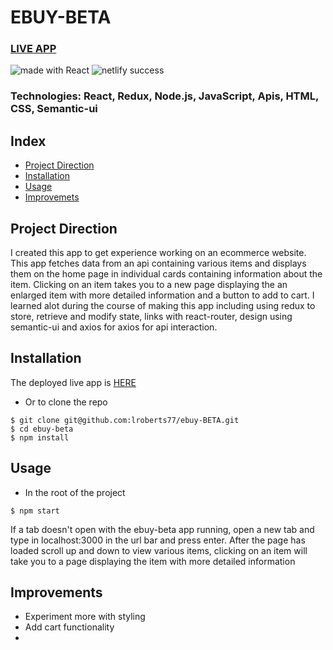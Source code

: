 # EBUY-BETA

### [LIVE APP](https://ebuy-beta.netlify.app/)

<div>
<img src="https://img.shields.io/badge/made%20with-React-green.svg?logo=react&colorA=000000&colorB=be33ff" alt="made with React" />

<img src="https://api.netlify.com/api/v1/badges/018e9ae2-4316-4fb6-8236-dc472685866e/deploy-status" alt="netlify success" />
</div>

### Technologies: React, Redux, Node.js, JavaScript, Apis, HTML, CSS, Semantic-ui

## Index
* [Project Direction](#Project)
* [Installation](#Install)
* [Usage](#Usage)
* [Improvemets](#Improvements)

## <a name="Project">Project Direction</a>

I created this app to get experience working on an ecommerce website. This app fetches data from an api containing various items and displays them on the home page in individual cards containing information about the item. Clicking on an item takes you to a new page displaying the an enlarged item with more detailed information and a button to add to cart. I learned alot during the course of making this app including using redux to store, retrieve and modify state, links with react-router, design using semantic-ui and axios for axios for api interaction.

## <a name="Install">Installation</a>
The deployed live app is [HERE](https://ebuy-beta.netlify.app/)

* Or to clone the repo
```shell
$ git clone git@github.com:lroberts77/ebuy-BETA.git
$ cd ebuy-beta
$ npm install
```

## <a name="Usage">Usage</a>
* In the root of the project
```shell
$ npm start
```
If a tab doesn't open with the ebuy-beta app running, open a new tab and type in localhost:3000 in the url bar and press enter. After the page has loaded scroll up and down to view various items, clicking on an item will take you to a page displaying the item with more detailed information

## <a name="Improvements">Improvements</a>
* Experiment more with styling
* Add cart functionality
* 